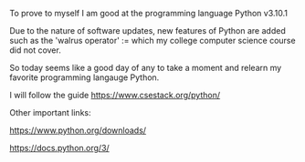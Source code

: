To prove to myself I am good at the programming language Python v3.10.1

Due to the nature of software updates, new features of Python are added such as the 'walrus operator' := which my college computer science course did not cover. 

So today seems like a good day of any to take a moment and relearn my favorite programming langauge Python.

I will follow the guide https://www.csestack.org/python/

Other important links:

https://www.python.org/downloads/

https://docs.python.org/3/
